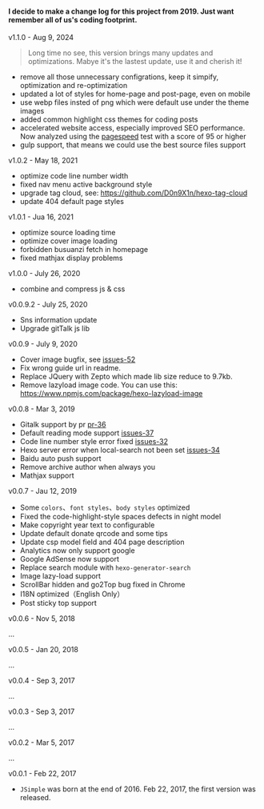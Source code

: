 #### I decide to make a change log for this project from 2019. Just want remember all of us's coding footprint.



v1.1.0 - Aug 9, 2024

> Long time no see, this version brings many updates and optimizations. Mabye it's the lastest update, use it and cherish it!

* remove all those unnecessary configrations, keep it simpify, optimization and re-optimization
* updated a lot of styles for home-page and post-page, even on mobile
* use webp files insted of png which were default use under the theme images
* added common highlight css themes for coding posts
* accelerated website access, especially improved SEO performance. Now analyzed using the [pagespeed](https://pagespeed.web.dev) test with a score of 95 or higher
* gulp support, that means we could use the best source files support


v1.0.2 - May 18, 2021

* optimize code line number width
* fixed nav menu active background style
* upgrade tag cloud, see: https://github.com/D0n9X1n/hexo-tag-cloud
* update 404 default page styles

v1.0.1 - Jua 16, 2021

* optimize source loading time
* optimize cover image loading
* forbidden busuanzi fetch in homepage
* fixed mathjax display problems

v1.0.0 - July 26, 2020

* combine and compress js & css


v0.0.9.2 - July 25, 2020

* Sns information update
* Upgrade gitTalk js lib


v0.0.9 - July 9, 2020

* Cover image bugfix, see [issues-52](https://github.com/tangkunyin/hexo-theme-jsimple/issues/52)
* Fix wrong guide url in readme.
* Replace JQuery with Zepto which made lib size reduce to 9.7kb.
* Remove lazyload image code. You can use this: https://www.npmjs.com/package/hexo-lazyload-image


v0.0.8 - Mar 3, 2019

* Gitalk support by pr [pr-36](https://github.com/tangkunyin/hexo-theme-jsimple/pull/36)
* Default reading mode support [issues-37](https://github.com/tangkunyin/hexo-theme-jsimple/issues/37)
* Code line number style error fixed [issues-32](https://github.com/tangkunyin/hexo-theme-jsimple/issues/32)
* Hexo server error when local-search not been set [issues-34](https://github.com/tangkunyin/hexo-theme-jsimple/issues/34)
* Baidu auto push support
* Remove archive author when always you
* Mathjax support

v0.0.7 - Jau 12, 2019

* Some `colors`、`font styles`、`body styles` optimized
* Fixed the code-highlight-style spaces defects in night model
* Make copyright year text to configurable
* Update default donate qrcode and some tips
* Update csp model field and 404 page description
* Analytics now only support google
* Google AdSense now support 
* Replace search module with `hexo-generator-search`
* Image lazy-load support
* ScrollBar hidden and go2Top bug fixed in Chrome
* I18N optimized（English Only）
* Post sticky top support


v0.0.6 - Nov 5, 2018

...

v0.0.5 - Jan 20, 2018

...

v0.0.4 - Sep 3, 2017

...

v0.0.3 - Sep 3, 2017

...

v0.0.2 - Mar 5, 2017

...

v0.0.1 - Feb 22, 2017

* `JSimple` was born at the end of 2016. Feb 22, 2017, the first version was released.


